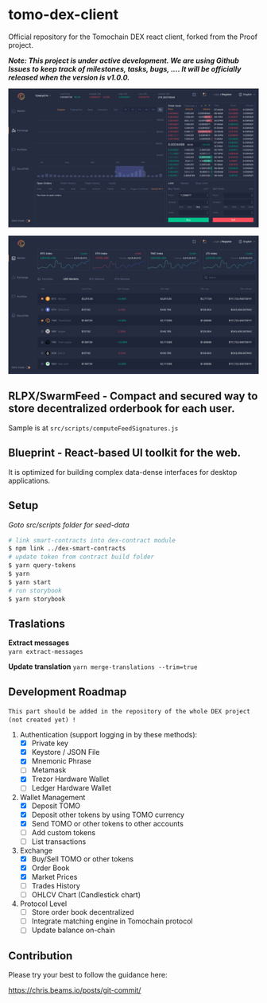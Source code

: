 # tomo-dex-client

Official repository for the Tomochain DEX react client, forked from the Proof project.

_**Note: This project is under active development. We are using Github Issues to keep track of milestones, tasks, bugs, ....
It will be officially released when the version is v1.0.0.**_

![demo](./exchange_dark.png)

![demo](./market_dark.png)

## RLPX/SwarmFeed - Compact and secured way to store decentralized orderbook for each user.

Sample is at `src/scripts/computeFeedSignatures.js`

## Blueprint - React-based UI toolkit for the web.

It is optimized for building complex data-dense interfaces for desktop applications.

## Setup

_Goto src/scripts folder for seed-data_

```bash
# link smart-contracts into dex-contract module
$ npm link ../dex-smart-contracts
# update token from contract build folder
$ yarn query-tokens
$ yarn
$ yarn start
# run storybook
$ yarn storybook
```

## Traslations

**Extract messages**  
`yarn extract-messages`

**Update translation**
`yarn merge-translations --trim=true`

## Development Roadmap
`This part should be added in the repository of the whole DEX project (not created yet) !`

1. Authentication (support logging in by these methods):
   - [x] Private key
   - [x] Keystore / JSON File
   - [x] Mnemonic Phrase
   - [ ] Metamask
   - [x] Trezor Hardware Wallet
   - [ ] Ledger Hardware Wallet
2. Wallet Management
   - [x] Deposit TOMO
   - [x] Deposit other tokens by using TOMO currency
   - [x] Send TOMO or other tokens to other accounts
   - [ ] Add custom tokens
   - [ ] List transactions
3. Exchange
   - [x] Buy/Sell TOMO or other tokens
   - [x] Order Book
   - [x] Market Prices
   - [ ] Trades History
   - [ ] OHLCV Chart (Candlestick chart)
4. Protocol Level
   - [ ] Store order book decentralized
   - [ ] Integrate matching engine in Tomochain protocol
   - [ ] Update balance on-chain

## Contribution

Please try your best to follow the guidance here:

https://chris.beams.io/posts/git-commit/
